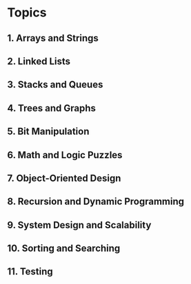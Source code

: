 # Topics
## 1. Arrays and Strings
## 2. Linked Lists
## 3. Stacks and Queues
## 4. Trees and Graphs
## 5. Bit Manipulation
## 6. Math and Logic Puzzles
## 7. Object-Oriented Design
## 8. Recursion and Dynamic Programming
## 9. System Design and Scalability
## 10. Sorting and Searching
## 11. Testing
